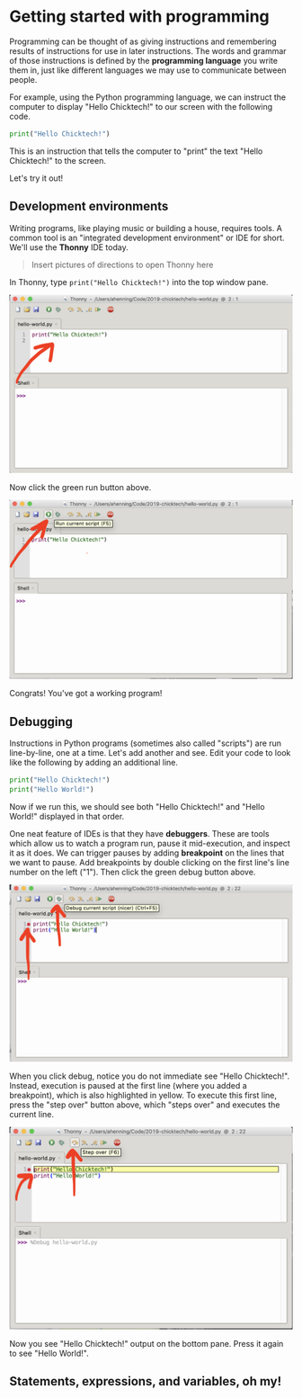 # Getting started with programming

Programming can be thought of as giving instructions and remembering results of instructions for 
use in later instructions. The words and grammar of those instructions is defined by the 
**programming language** you write them in, just like different languages we may use to communicate
between people.

For example, using the Python programming language, we can instruct the computer to display "Hello 
Chicktech!" to our screen with the following code.

```python
print("Hello Chicktech!")
``` 

This is an instruction that tells the computer to "print" the text "Hello Chicktech!" to the 
screen.

Let's try it out!

## Development environments

Writing programs, like playing music or building a house, requires tools. A common tool is an 
"integrated development environment" or IDE for short. We'll use the **Thonny** IDE today.

> Insert pictures of directions to open Thonny here

In Thonny, type `print("Hello Chicktech!")` into the top window pane.

![first-statement.png](first-statement.png)

Now click the green run button above.

![run-program.png](run-program.png)

Congrats! You've got a working program!

## Debugging

Instructions in Python programs (sometimes also called "scripts") are run line-by-line, one at a 
time. Let's add another and see. Edit your code to look like the following by adding an additional
line.

```python
print("Hello Chicktech!")
print("Hello World!")
``` 

Now if we run this, we should see both "Hello Chicktech!" and "Hello World!" displayed in that 
order.

One neat feature of IDEs is that they have **debuggers**. These are tools which allow us to watch a
program run, pause it mid-execution, and inspect it as it does. We can trigger pauses by adding
**breakpoint** on the lines that we want to pause. Add breakpoints by double clicking on the first
line's line number on the left ("1"). Then click the green debug button above.  

![debugging.png](debugging.png)

When you click debug, notice you do not immediate see "Hello Chicktech!". Instead, execution is
paused at the first line (where you added a breakpoint), which is also highlighted in yellow. To 
execute this first line, press the "step over" button above, which "steps over" and executes 
the current line.

![step.png](step.png)

Now you see "Hello Chicktech!" output on the bottom pane. Press it again to see "Hello World!".

## Statements, expressions, and variables, oh my!

